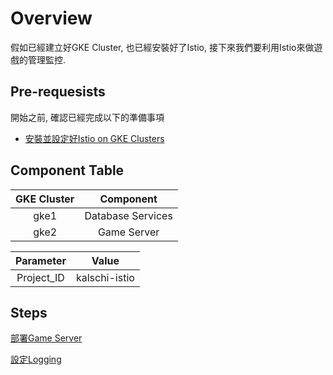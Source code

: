 Overview
========

假如已經建立好GKE Cluster, 也已經安裝好了Istio, 接下來我們要利用Istio來做遊戲的管理監控.

## Pre-requesists

開始之前, 確認已經完成以下的準備事項
- [安裝並設定好Istio on GKE Clusters](https://github.com/michael-chi/gcp-handson/tree/master/istio-multi-gke-cluster-connectivity)

## Component Table

|GKE Cluster|Component|
|:---------:|:-------:|
|gke1|Database Services|
|gke2|Game Server|

|Parameter|Value|
|:---------:|:-------:|
|Project_ID|kalschi-istio|

## Steps

[部署Game Server](setup-game-server.md)

[設定Logging](setup-logging.md)
